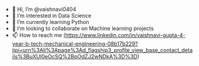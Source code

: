 - 👋 Hi, I’m @vaishnavi0404
- 👀 I’m interested in Data Science
- 🌱 I’m currently learning Python
- 💞️ I’m looking to collaborate on Machine learning projects
- 📫 How to reach me (https://www.linkedin.com/in/vaishnavi-gupta-4-year-b-tech-mechanical-engineering-08b17b229?lipi=urn%3Ali%3Apage%3Ad_flagship3_profile_view_base_contact_details%3BuXUl0eOcSQ%2BpOdZJ2wNDkA%3D%3D)

<!---
vaishnavi0404/vaishnavi0404 is a ✨ special ✨ repository because its `README.md` (this file) appears on your GitHub profile.
You can click the Preview link to take a look at your changes.
--->
